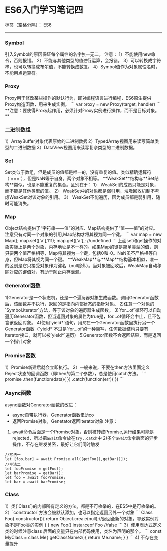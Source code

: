 ﻿# ES6入门学习笔记四

标签（空格分隔）： ES6

---
<h3>Symbol</h3>
引入Symbol的原因保证每个属性的名字独一无二。
注意：
1）不能使用new命令，否则报错。
2）不能与其他类型的值进行运算，会报错。
3）可以转换成字符串，也可以转换成布尔值，不能转换成数值。
4）Symbol值作为对象属性名时，不能用点运算符。
<h3>Proxy</h3>
Proxy用于修改某些操作的默认行为，即对编程语言进行编程，ES6原生提供Proxy构造函数，用来生成实例。
```
var proxy = new Proxy(target, handler)
```
**注意：要使得Proxy起作用，必须针对Proxy实例进行操作，而不是目标对象。**
<h3>二进制数组</h3>
1）ArrayBuffer对象代表原始的二进制数据
2）TypedArray视图用来读写简单类型的二进制数据
3）DataView视图用来读写复杂类型的二进制数据。
<h3>Set</h3>
Set类似于数组，但是成员的值都是唯一的，没有重复的值。类似精确运算符（`===`），但是NaN等于自身，两个对象不相等。
**WeakSet**结构与**Set结构**类似，也是不能重复的集合。区别在于：
1） WeakSet的成员只能是对象，而不能是其他类型的值。
2） WeakSet中的对象都是弱引用，垃圾回收机制不考虑WeakSet对该对象的引用。
3） WeakSet不能遍历，因为成员都是弱引用，随时可能消失。
<h3>Map</h3>
Object结构提供了“字符串——值”的对应，Map结构提供了“值——值”的对应。
注意只有对同一个对象的引用,Map结构才将其视为同一个键。
```
var map = new Map();
map.set(['a'],111);
map.get(['a']);   //undefined
```
上面set和get操作的对象实际上是两个对象，内存地址是不一样的。如果Map的键是简单类型的值，则只要两个值严格相等，Map将其视为一个键，包括0和-0。NaN虽不严格相等自身，但Map将其视为同一个键。
**WeakMap**与**Map**结构基本相似，唯一的区别是它只接受对象作为键名（null除外）。当对象被回收后，WeakMap自动移除对应的键值对，有助于防止内存泄漏。
<h3>Generator函数</h3>
1)Generator是一个状态机，还是一个遍历器对象生成函数。调用Generator函数后，该函数并不执行，返回的是指向内部状态的指针对象。
2)任意一个对象的`Symbol.iterator`方法，等于该对象的遍历器生成函数。
3)`for...of`循环可以自动遍历Generator函数，但当返回对象的属性为true是，for...of循环会中止，且不包含该返回对象。
4)使用`yield*`语句，用来在一个Generator函数里执行另一个Generator函数（`yield*`不过是`for...of`的一种简写，任何数据结构只要有Iterator接口，就可以被`yield*`遍历）
5)Generator函数不会返回结果，而是返回一个指针对象
<h3>Promise函数</h3>
1）Promise新建后就会立即执行。
2）一般来说，不要在then方法里面定义Reject状态的回调函数（即then的第二个参数），总是使用catch方法。
```
promise
  .then(function(data){
  })
  .catch(function(err){
  })
```
<h3>Async函数</h3>
async函数对Generator函数的改进：

- async自带执行器，Generator函数借助co
- 返回Promise对象，Genetator返回Iterator对象
注意：
1) await命令后面是一个Promise对象，否则被转成Promise,运行结果可能是rejected，所以把`await`命令放在`try..catch`中
2)多个`await`命令后面的异步操作，不存在继发关系，最好让它们同时触发
```
//写法一
let [foo,bar] = await Promise.all([getFoo(),getBar()]);
//写法二
let fooPromise = getFoo();
let barPromise = getBar();
let foo = await fooPromise;
let bar = await barPromise;
```
<h3>Class</h3>
1）类(`Class`)的内部所有定义的方法，都是不可枚举的，在ES5中是可枚举的。
2）`constructor`方法会被默认添加，也可以指定返回另外一个对象
```
Class Foo{
  constructor(){
    return Object.create(null);//返回全新的对象，导致实例对象不是Foo类的实例
  }
}
new Foo() instanceof Foo //false
```
3）使用表达式定义类的时候注意class 后面的变量只在内部代码使用，类名为声明的那个。
```
const MyClass = class Me{
  getClassNamez(){
    return Me.name;
  }
}
```
4) 不存在变量提升